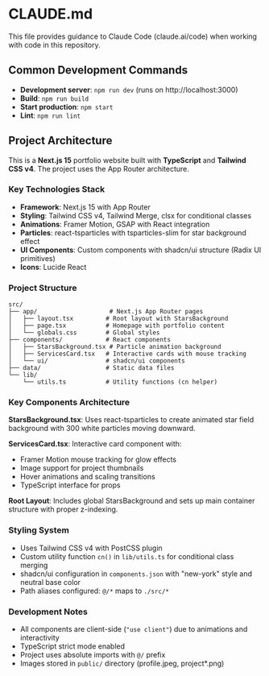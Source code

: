 # CLAUDE.md

This file provides guidance to Claude Code (claude.ai/code) when working with code in this repository.

## Common Development Commands

- **Development server**: `npm run dev` (runs on http://localhost:3000)
- **Build**: `npm run build`
- **Start production**: `npm start` 
- **Lint**: `npm run lint`

## Project Architecture

This is a **Next.js 15** portfolio website built with **TypeScript** and **Tailwind CSS v4**. The project uses the App Router architecture.

### Key Technologies Stack
- **Framework**: Next.js 15 with App Router
- **Styling**: Tailwind CSS v4, Tailwind Merge, clsx for conditional classes
- **Animations**: Framer Motion, GSAP with React integration
- **Particles**: react-tsparticles with tsparticles-slim for star background effect
- **UI Components**: Custom components with shadcn/ui structure (Radix UI primitives)
- **Icons**: Lucide React

### Project Structure
```
src/
├── app/                    # Next.js App Router pages
│   ├── layout.tsx         # Root layout with StarsBackground
│   ├── page.tsx           # Homepage with portfolio content
│   └── globals.css        # Global styles
├── components/            # React components
│   ├── StarsBackground.tsx # Particle animation background
│   ├── ServicesCard.tsx   # Interactive cards with mouse tracking
│   └── ui/                # shadcn/ui components
├── data/                  # Static data files
└── lib/
    └── utils.ts           # Utility functions (cn helper)
```

### Key Components Architecture

**StarsBackground.tsx**: Uses react-tsparticles to create animated star field background with 300 white particles moving downward.

**ServicesCard.tsx**: Interactive card component with:
- Framer Motion mouse tracking for glow effects
- Image support for project thumbnails
- Hover animations and scaling transitions
- TypeScript interface for props

**Root Layout**: Includes global StarsBackground and sets up main container structure with proper z-indexing.

### Styling System
- Uses Tailwind CSS v4 with PostCSS plugin
- Custom utility function `cn()` in `lib/utils.ts` for conditional class merging
- shadcn/ui configuration in `components.json` with "new-york" style and neutral base color
- Path aliases configured: `@/*` maps to `./src/*`

### Development Notes
- All components are client-side (`"use client"`) due to animations and interactivity
- TypeScript strict mode enabled
- Project uses absolute imports with `@/` prefix
- Images stored in `public/` directory (profile.jpeg, project*.png)